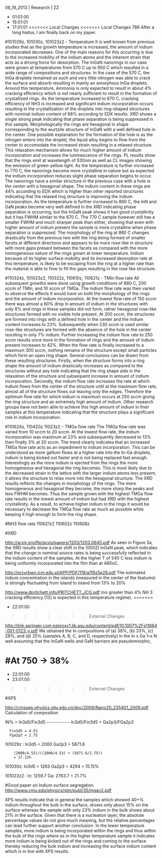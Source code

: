 06_19_2013 | Research | ZZ 
* 01:01:00
* 15:01:01
* 17:01:01
<<<<<<< Local Changes
<<<<<<< Local Changes
786
After a long hiatus, I am finally back on my paper.

#101029z, 101030z, 101023z2 - Temperature
It is well known from previous studies that as the growth temperature is increased, the amount of indium incorporated decreases. One of the main reasons for this occurring is due to the increased mobility of the indium atoms and the inherent strain that acts as a driving force for desorption. The InGaN nanorings in our case were grown at temperatures from 570 C up to 950 C which resulted in a wide range of compositions and structures. In the case of the 570 C, the InGa droplets remained as such and very little nitrogen was able to crack the surface and absorb resulting in mainly an amorphous InGa droplets. Around this temperature, Ammonia is only expected to result in about 4% cracking efficiency which is not nearly sufficient to result in the formation of crystallized rings. As the temperature increased to 670 C, cracking efficiency of NH3 is increased and significant indium incorporation occurs resulting in the crystallization of the droplets into ring-shaped structures with nominal indium content of 68% according to EDX results. XRD shows a single strong peak indicating that phase separation is being suppressed in this sample. Morphologically the rings are hexagonal in shape corresponding to the wurtzite structure of InGaN with a well defined hole in the center. One possible explanation for the formation of the hole is as the nitrogen enters into the droplet, the liquid alloy begins to flow from the center to accomodate the increased strain resulting in a relaxed structure. This relaxation mechanism allows for much higher amount of indium incorporation and increases the luminescence of the rings. PL results show that the rings emit at wavelength of 530nm as well as CL images showing the emission of green-yellow light. As the temperature is further increased to 770 C, the nanorings become more crystalline in nature but as expected the indium incorporation reduces slight phase separation begins to occur. The nanorings have a similar structure in the previous case with a hole in the center with a hexagonal shape. The indium content in these rings are 44% according to EDX which is higher than other reported structures indicating that the relaxed ring structure is improving the indium incorporation. As the temperature is further increased to 880 C, the InN and GaN peaks become very well defined in the XRD indicating phase separation is occurring, but the InGaN peak shows it has good crystallinity but it has FWHM similar to the 670 C. The 770 C sample however still has a smaller FWHM and much sharper peak than either, showing that even with higher amount of indium present the sample is more crystalline when phase separation is suppressed. The morphology of the ring at 880 C changes drastically from the previous two with the ring being formed of smaller facets at different directions and appears to be more rose-like in structure with more gaps present between the facets as compared with the more homogeneous nature of the rings grown at lower temperature. Indium because of its higher surface mobility and its increased desorption rate at this temperature, is likely to be escaping from the ring at a higher rate than the material is able to flow to fill the gaps resulting in the rose like structure. 

#110324z, 101023z2, 110322z, 110610z, 110621z - TMIn flow rate
All subsequent growths were done using growth conditions of 880 C, 200 sccm of TMIn, and 10 sccm of TMGa. 
The indium flow rate was then varied to observe the effects it would have on both the morphology of the rings and the amount of indium incorporation. At the lowest flow rate of 150 sccm there was almost a 60% drop in amount of indium in the structures with only 8% and rings in these samples did not form, rather hexagonal rose-like structures formed with no visible hole present. At 200 sccm, the structures are formed into rings with a defined hole in the center and the indium content increases to 23%. Subsequently when 230 sccm is used similar rose-like structures are formed with the absence of the hole in the center resulting in only 7% indium.  Further increasing the indium flow rate to 250 sccm results once more in the formation of rings and the amount of indium present increases to 42%. When the flow rate is finally increased to a maximum 300 sccm, nothing remains of the structure except small particles which form an open ring shape. Several conclusions can be drawn from these resulting structures. Firstly, when the structure forms into a ring shape the amount of indium drastically increases as compared to the structures without any hole indicating that the ring shape aids in the relaxation of the structure and subsequent increase in amount of indium incorporation. Secondly, the indium flow rate increases the rate at which indium flows from the center of the structure until at the maximum flow rate, almost all of the structure flows out leaving only the edges. Therefore the optimum flow rate for which indium is maximum occurs at 250 sccm giving the ring structure and an extremely high amount of indium. Other research groups have not been able to achieve this high amount of indium in their samples at this temperature indicating that the structure plays a significant role in indium incorporation. 


#110624z, 110420z 11023z2 - TMGa flow rate
The TMGa flow rate was varied from 10 sccm to 20 sccm. At the lowest flow rate, the indium incorporation was maximum at 23% and subsequently decreased to 13% then finally 3% at 20 sccm. The trend clearly indicates that an increased TMGa flow rate acts as an impediment to indium incorporation. This can be understood as more gallium flows at a higher rate into the In-Ga droplets, indium is being kicked out faster and is not being replaced fast enough. Interestingly as the more indium is ejected from the rings the more homogeneous and hexagonal the ring becomes. This is most likely due to the decreased strain in the lattice with the larger indium atoms less present, it allows the structure to relax more into the hexagonal structure. The XRD results reflects the changes in morphology of the rings. The more homogeneous and hexagonal they become, the more sharp the peaks and less FWHM becomes. Thus the sample grown with the highest TMGa flow rate results in the lowest amount of indium but had XRD with the highest crystallinity. As a result, to achieve higher indium in the rings it would be necessary to decrease the TMGa flow rate as much as possible while keeping it high enough to form the ring shape. 



#NH3 flow rate
110621z2
110602z
110608z




#XRD



http://arxiv.org/ftp/arxiv/papers/1203/1203.0645.pdf
As seen in Figure 3a, the XRD results show a clear shift in the (0002) InGaN peak, which indicates that
the change in nominal source rates is being successfully reflected in the indium content of the samples. At
the higher T of 540 C less indium is being uniformly incorporated into the film than at 480oC.


http://przyrbwn.icm.edu.pl/APP/PDF/119/a119z5p26.pdf
The estimated indium concentration
in the islands (measured in the center of the features)
is strongly fluctuating from island to island from 13%
to 20%

http://www.dpritchett.info/PRITCHETT_JCG.pdf
(no greater than
4% NH
3
cracking efficiency
[13]
is expected in this temperature regime). =======
* 22:01:00
>>>>>>> External Changes

http://link.springer.com.ezproxy1.lib.asu.edu/content/pdf/10.1007%2Fs11664-001-0123-y.pdf
We obtained the In compositions of (a)
38%, (b) 33%, (c) 28%, and (d) 25% (samples A, B, C, and D,
respectively) in the In
x
Ga
1–x
N well assuming that the InGaN wells and
GaN barriers are pseudomorphic, 

#At 750 -> 38% 
=======
* 22:01:00
* 23:01:00
>>>>>>> External Changes



#XPS

http://cmsoep.physics.sjtu.edu.cn/doc/2009/Nano20_235401_2009.pdf
Calculation of composition 
	
IN% = In3d5/Fin3d5 
      ------------
	  In3d5/Fin3d5 + Ga2p3/FGa2p3
	  
	  Fin3d5 = 4.53
	  Fga2p3 = 2.75
	 
101029z : In3d5 = 2000
		  Ga2p3 = 5871.6 

        (2000/4.53)/((2000/4.53) + (5871.6/2.75))
		= 17.13%

101030z: In3d5 = 1263
Ga2p3 = 4294 
= 15.15%

101023z2 : In: 1259.7
Ga: 2763.7
= 21.7%

#Good paper on Indium surface segregation http://www.cmu.edu/physics/stm/publ/35/ingan2.pdf

XPS results indicate that in general the samples which showed 40+% indium throughout the bulk in the surface, shows only about 15% on the surface whereas the sample with only 23% indium in the bulk shows about 21% in the surface. Given that there is a nucleation layer, the absolute percentage values do not give much meaning, but the relative percentages can lead further support another conclusion. In the lower temperature samples, more indium is being incorporated within the rings and thus within the bulk of the rings where as in the higher temperature sample it indicates more indium is being kicked out of the rings and coming to the surface thereby reducing the bulk indium and increasing the surface indium content which is in line with XPS results. 




	
